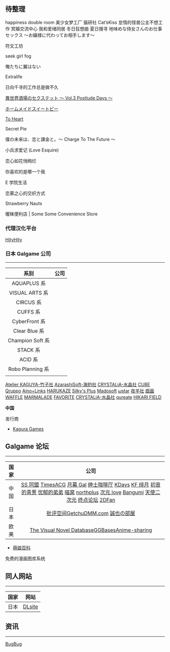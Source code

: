 ## 待整理

happiness double room
美少女梦工厂
猫研社 Cat’sKiss
怠惰的怪兽公主不想工作
冥婚交流中心
我和爱绪同居
冬日狂想曲
夏日搜寻
地味めな侍女さんのお仕事セックス ～お嬢様に代わってお相手します～

符文工坊

seek girl fog

俺たちに翼はない

Extralife

日向千寻的工作总是做不久

[異世界酒場のセクステット ～ Vol.3 Postlude Days ～](https://galge.fun/subjects/9622)

[ホームメイドスイートピー](http://silkysconnect.jp/homemaid/index.html)

[To Heart](https://zh.moegirl.org.cn/ToHeart)

Secret Pie

僕の未来は、恋と課金と。～ Charge To The Future ～

小兵求爱记 (Love Esquire)

恋心如花悄绚烂

你喜欢的是哪一个我

E 学院生活

恋慕之心的交织方式

Strawberry Nauts

暧昧便利店 | Some Some Convenience Store

### 代理汉化平台

[HityHity](https://www.hityhity.com/)

### 日本 Galgame 公司

---

|       系别       | 公司 |
| :--------------: | :--: |
|   AQUAPLUS 系    |      |
|  VISUAL ARTS 系  |      |
|    CIRCUS 系     |      |
|     CUFFS 系     |      |
|  CyberFront 系   |      |
|  Clear Blue 系   |      |
| Champion Soft 系 |      |
|     STACK 系     |      |
|     ACID 系      |      |
| Robo Planning 系 |      |
|                  |      |

[Atelier KAGUYA-竹子社](http://www.a-kaguya.com/)
[AzarashiSoft-海豹社](http://azarashi-soft.nexton-net.jp/)
[CRYSTALiA-水晶社](http://crystalia.amusecraft.com/)
[CUBE](http://www.cuffs.co.jp/)
[Qruppo](https://qruppo.com/)
[Aino+Links](http://ainolinks.com/)
[HARUKAZE](http://harukaze-soft.com/?top)
[Silky's Plus](http://www.silkysplus.jp/html/index.html)
[Madosoft]()
[ωstar](http://www.omega-star.jp/)
[夜羊社](https://yorunohitsuji.xii.jp/)
[戯画](http://www.web-giga.com/game-list/index.html)
[WAFFLE](http://www.waffle1999.com/)
[MARMALADE](http://www.web-marmalade.com/index2.html)
[FAVORITE](http://www.favo-soft.jp/soft/top.html)
[CRYSTALiA-水晶社](http://crystalia.amusecraft.com/)
[qureate](https://qureate.co.jp/)
[HIKARI FIELD](https://store.hikarifield.co.jp/)

**中国**

发行商

- [Kagura Games](https://www.kaguragames.com/)

## Galgame 论坛

---

| 国家 |                                                                                                                                                                                                                                                                       公司                                                                                                                                                                                                                                                                       |
| :--: | :----------------------------------------------------------------------------------------------------------------------------------------------------------------------------------------------------------------------------------------------------------------------------------------------------------------------------------------------------------------------------------------------------------------------------------------------------------------------------------------------------------------------------------------------: |
| 中国 | [SS 同盟](https://sstm.moe/) [TimesACG](https://www.acg23.com/) [月幕 Gal](https://www.ymgal.com/) [绅士咖啡厅](https://sskft.xyz) [KDays](https://bbs2.kdays.net/) [KF 绯月](https://bbs.kfpromax.com/index.php) [初音的青葱](https://www.yngal.com/) [忧郁的弟弟](https://www.okloli.com) [喵窝](https://www.nyavoo.com/) [northplus](https://bbs.imoutolove.me/) [次元 love](https://www.ciyuanlove.com/) [Bangumi](https://bangumi.tv/) [天使二次元](https://www.tianshi2.cc/) [终点论坛](https://bbs.zdfx.net/) [2DFan](https://galge.fun/) |
| 日本 |                                                                                                                                                                                             [批评空间](http://erogamescape.dyndns.org/)[Getchu](http://www.getchu.com/top.html)[DMM.com](https://www.dmm.com/) [誠也の部屋](https://seiya-saiga.com)                                                                                                                                                                                             |
| 欧美 |                                                                                                                                                                                                         [The Visual Novel Database](https://vndb.org/)[GGBases](https://ggbases.dlgal.com/)[Anime-sharing](http://www.anime-sharing.com)                                                                                                                                                                                                         |

- [萌娘百科](https://zh.moegirl.org.cn/)

免费的漫画图库系统

## 同人网站

---

| 国家 |               网站               |
| :--: | :------------------------------: |
| 日本 | [DLsite](https://www.dlsite.com) |

## 资讯

---

[BugBug](https://bugbug.news/)
